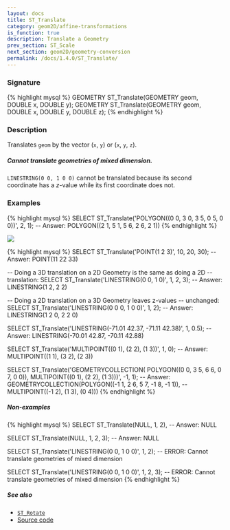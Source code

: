 ```yaml
---
layout: docs
title: ST_Translate
category: geom2D/affine-transformations
is_function: true
description: Translate a Geometry
prev_section: ST_Scale
next_section: geom2D/geometry-conversion
permalink: /docs/1.4.0/ST_Translate/
---
```


### Signature

{% highlight mysql %}
GEOMETRY ST_Translate(GEOMETRY geom, DOUBLE x, DOUBLE y);
GEOMETRY ST_Translate(GEOMETRY geom, DOUBLE x, DOUBLE y, DOUBLE z);
{% endhighlight %}

### Description

Translates `geom` by the vector (`x`, `y`) or (`x`, `y`, `z`).

<div class="note warning">
  <h5>Cannot translate geometries of mixed dimension.</h5>
  <p><code>LINESTRING(0 0, 1 0 0)</code> cannot be translated
  because its second coordinate has a <i>z</i>-value while its first
  coordinate does not.</p>
</div>

### Examples

{% highlight mysql %}
SELECT ST_Translate('POLYGON((0 0, 3 0, 3 5, 0 5, 0 0))', 2, 1);
-- Answer: POLYGON((2 1, 5 1, 5 6, 2 6, 2 1))
{% endhighlight %}

<img class="displayed" src="../ST_Translate.png"/>

{% highlight mysql %}
SELECT ST_Translate('POINT(1 2 3)', 10, 20, 30);
-- Answer: POINT(11 22 33)

-- Doing a 3D translation on a 2D Geometry is the same as doing a 2D
-- translation:
SELECT ST_Translate('LINESTRING(0 0, 1 0)', 1, 2, 3);
-- Answer: LINESTRING(1 2, 2 2)

-- Doing a 2D translation on a 3D Geometry leaves z-values
-- unchanged:
SELECT ST_Translate('LINESTRING(0 0 0, 1 0 0)', 1, 2);
-- Answer: LINESTRING(1 2 0, 2 2 0)

SELECT ST_Translate('LINESTRING(-71.01 42.37, -71.11 42.38)',
                    1, 0.5);
-- Answer: LINESTRING(-70.01 42.87, -70.11 42.88)

SELECT ST_Translate('MULTIPOINT((0 1), (2 2), (1 3))', 1, 0);
-- Answer: MULTIPOINT((1 1), (3 2), (2 3))

SELECT ST_Translate('GEOMETRYCOLLECTION(
                        POLYGON((0 0, 3 5, 6  6, 0 7, 0 0)),
                        MULTIPOINT((0 1), (2 2), (1 3)))', -1, 1);
-- Answer: GEOMETRYCOLLECTION(POLYGON((-1 1, 2 6, 5 7, -1 8, -1 1)),
--                            MULTIPOINT((-1 2), (1 3), (0 4)))
{% endhighlight %}

##### Non-examples

{% highlight mysql %}
SELECT ST_Translate(NULL, 1, 2),
-- Answer: NULL

SELECT ST_Translate(NULL, 1, 2, 3);
-- Answer: NULL

SELECT ST_Translate('LINESTRING(0 0, 1 0 0)', 1, 2);
-- ERROR: Cannot translate geometries of mixed dimension

SELECT ST_Translate('LINESTRING(0 0, 1 0 0)', 1, 2, 3);
-- ERROR: Cannot translate geometries of mixed dimension
{% endhighlight %}

##### See also

* [`ST_Rotate`](../ST_Rotate)
* <a href="https://github.com/orbisgis/h2gis/blob/master/h2gis-functions/src/main/java/org/h2gis/functions/spatial/affine_transformations/ST_Translate.java" target="_blank">Source code</a>
